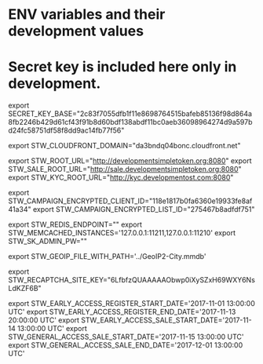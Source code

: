 # ENV variables and their development values
#
# Secret key is included here only in development.
export SECRET_KEY_BASE="2c83f7055dfb1f11e8698764515bafeb85136f98d864a8fb2246b429d61cf43f91b8d60bdf138abdf11bc0aeb36098964274d9a597bd24fc58751df58f8dd9ac14fb77f56"

export STW_CLOUDFRONT_DOMAIN="da3bndq04bonc.cloudfront.net"

export STW_ROOT_URL="http://developmentsimpletoken.org:8080"
export STW_SALE_ROOT_URL="http://sale.developmentsimpletoken.org:8080"
export STW_KYC_ROOT_URL="http://kyc.developmentost.com:8080"

export STW_CAMPAIGN_ENCRYPTED_CLIENT_ID="118e1817b0fa6360e19933fe8af41a34"
export STW_CAMPAIGN_ENCRYPTED_LIST_ID="275467b8adfdf751"

export STW_REDIS_ENDPOINT=""
export STW_MEMCACHED_INSTANCES='127.0.0.1:11211,127.0.0.1:11210'
export STW_SK_ADMIN_PW=""

export STW_GEOIP_FILE_WITH_PATH='../GeoIP2-City.mmdb'

export STW_RECAPTCHA_SITE_KEY="6LfbfzQUAAAAAObwp0iXySZxH69WXY6NsLdKZF6B"

export STW_EARLY_ACCESS_REGISTER_START_DATE='2017-11-01 13:00:00 UTC'
export STW_EARLY_ACCESS_REGISTER_END_DATE='2017-11-13 20:00:00 UTC'
export STW_EARLY_ACCESS_SALE_START_DATE='2017-11-14 13:00:00 UTC'
export STW_GENERAL_ACCESS_SALE_START_DATE='2017-11-15 13:00:00 UTC'
export STW_GENERAL_ACCESS_SALE_END_DATE='2017-12-01 13:00:00 UTC'